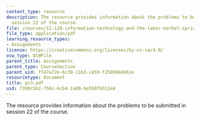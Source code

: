 ```yaml
---
content_type: resource
description: The resource provides information about the problems to be submitted  in
  session 22 of the course.
file: /courses/11-128-information-technology-and-the-labor-market-spring-2005/7399c5b2750c6cb41a89be5507931144_ps3.pdf
file_type: application/pdf
learning_resource_types:
- Assignments
license: https://creativecommons.org/licenses/by-nc-sa/4.0/
ocw_type: OCWFile
parent_title: Assignments
parent_type: CourseSection
parent_uid: ff47a72e-6c38-11b3-c459-f258994d461e
resourcetype: Document
title: ps3.pdf
uid: 7399c5b2-750c-6cb4-1a89-be5507931144
---
```

The resource provides information about the problems to be submitted  in session 22 of the course.